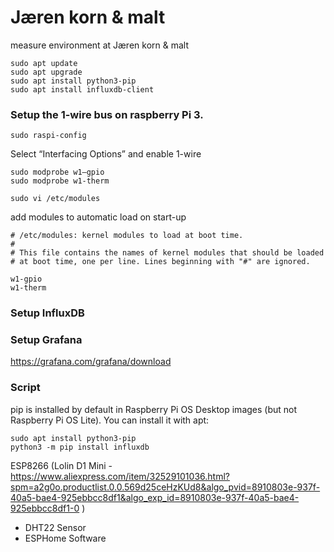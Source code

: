 # Jæren korn & malt
measure environment at Jæren korn & malt

```
sudo apt update
sudo apt upgrade
sudo apt install python3-pip
sudo apt install influxdb-client

```


### Setup the 1-wire bus on raspberry Pi 3.
```
sudo raspi-config
```
Select “Interfacing Options” and enable 1-wire

```
sudo modprobe w1–gpio
sudo modprobe w1-therm
```
```
sudo vi /etc/modules
```
add modules to automatic load on start-up
```
# /etc/modules: kernel modules to load at boot time.
#
# This file contains the names of kernel modules that should be loaded
# at boot time, one per line. Lines beginning with "#" are ignored.

w1-gpio
w1-therm
```


### Setup InfluxDB



### Setup Grafana

https://grafana.com/grafana/download


### Script

pip is installed by default in Raspberry Pi OS Desktop images (but not Raspberry Pi OS Lite). You can install it with apt:

```
sudo apt install python3-pip
python3 -m pip install influxdb

```


ESP8266 (Lolin D1 Mini - https://www.aliexpress.com/item/32529101036.html?spm=a2g0o.productlist.0.0.569d25ceHzKUd8&algo_pvid=8910803e-937f-40a5-bae4-925ebbcc8df1&algo_exp_id=8910803e-937f-40a5-bae4-925ebbcc8df1-0 )

* DHT22 Sensor
* ESPHome Software
